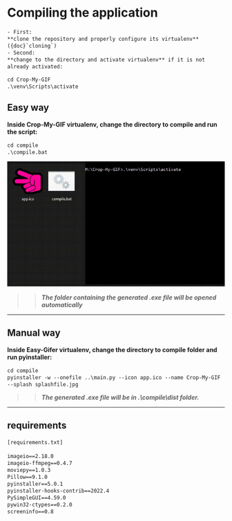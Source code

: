 # Compiling the application

```{warning}
- First:  
**clone the repository and properly configure its virtualenv** ({doc}`cloning`)
- Second:  
**change to the directory and activate virtualenv** if it is not already activated:
```

    cd Crop-My-GIF
    .\venv\Scripts\activate

## Easy way

**Inside Crop-My-GIF virtualenv, change the directory to compile and run the script:**

    cd compile
    .\compile.bat
    
![COMPILE](_static/compiling.gif)

>> _**The folder containing the generated .exe file will be opened automatically**_

***

## Manual way

**Inside Easy-Gifer virtualenv, change the directory to compile folder and run pyinstaller:**

    cd compile
    pyinstaller -w --onefile ..\main.py --icon app.ico --name Crop-My-GIF --splash splashfile.jpg
    
>> _**The generated .exe file will be in .\compile\dist folder.**_

***

## requirements

    [requirements.txt]

    imageio==2.18.0
    imageio-ffmpeg==0.4.7
    moviepy==1.0.3
    Pillow==9.1.0
    pyinstaller==5.0.1
    pyinstaller-hooks-contrib==2022.4
    PySimpleGUI==4.59.0
    pywin32-ctypes==0.2.0
    screeninfo==0.8

```{include} <toctree.md>
```
